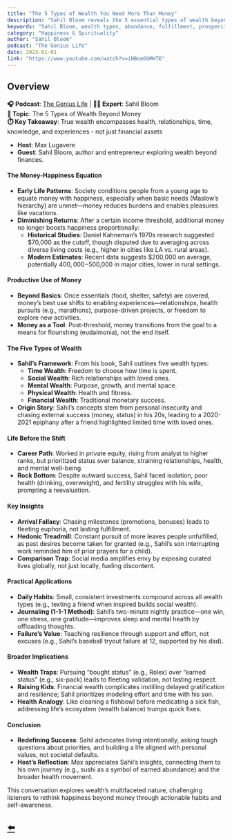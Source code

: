 ```yaml
---
title: "The 5 Types of Wealth You Need More Than Money"
description: "Sahil Bloom reveals the 5 essential types of wealth beyond money that create true abundance and fulfillment in life, exploring holistic approaches to prosperity."
keywords: "Sahil Bloom, wealth types, abundance, fulfillment, prosperity, life wealth, The Genius Life, holistic wealth"
category: "Happiness & Spirituality"
author: "Sahil Bloom"
podcast: "The Genius Life"
date: 2023-01-01
link: "https://www.youtube.com/watch?v=iNBoeOGMHTE"
---
```


## Overview

**🎧 Podcast**: [The Genius Life](https://www.youtube.com/@maxlugavere) | **👨‍💼 Expert**: Sahil Bloom  
**🎯 Topic**: The 5 Types of Wealth Beyond Money  
**⏱️ Key Takeaway**: True wealth encompasses health, relationships, time, knowledge, and experiences - not just financial assets
- **Host**: Max Lugavere
- **Guest**: Sahil Bloom, author and entrepreneur exploring wealth beyond finances.

#### **The Money-Happiness Equation**
- **Early Life Patterns**: Society conditions people from a young age to equate money with happiness, especially when basic needs (Maslow’s hierarchy) are unmet—money reduces burdens and enables pleasures like vacations.
- **Diminishing Returns**: After a certain income threshold, additional money no longer boosts happiness proportionally:
  - **Historical Studies**: Daniel Kahneman’s 1970s research suggested $70,000 as the cutoff, though disputed due to averaging across diverse living costs (e.g., higher in cities like LA vs. rural areas).
  - **Modern Estimates**: Recent data suggests $200,000 on average, potentially $400,000-$500,000 in major cities, lower in rural settings.

#### **Productive Use of Money**
- **Beyond Basics**: Once essentials (food, shelter, safety) are covered, money’s best use shifts to enabling experiences—relationships, health pursuits (e.g., marathons), purpose-driven projects, or freedom to explore new activities.
- **Money as a Tool**: Post-threshold, money transitions from the goal to a means for flourishing (eudaimonia), not the end itself.

#### **The Five Types of Wealth**
- **Sahil’s Framework**: From his book, Sahil outlines five wealth types:
  - **Time Wealth**: Freedom to choose how time is spent.
  - **Social Wealth**: Rich relationships with loved ones.
  - **Mental Wealth**: Purpose, growth, and mental space.
  - **Physical Wealth**: Health and fitness.
  - **Financial Wealth**: Traditional monetary success.
- **Origin Story**: Sahil’s concepts stem from personal insecurity and chasing external success (money, status) in his 20s, leading to a 2020-2021 epiphany after a friend highlighted limited time with loved ones.

#### **Life Before the Shift**
- **Career Path**: Worked in private equity, rising from analyst to higher ranks, but prioritized status over balance, straining relationships, health, and mental well-being.
- **Rock Bottom**: Despite outward success, Sahil faced isolation, poor health (drinking, overweight), and fertility struggles with his wife, prompting a reevaluation.

#### **Key Insights**
- **Arrival Fallacy**: Chasing milestones (promotions, bonuses) leads to fleeting euphoria, not lasting fulfillment.
- **Hedonic Treadmill**: Constant pursuit of more leaves people unfulfilled, as past desires become taken for granted (e.g., Sahil’s son interrupting work reminded him of prior prayers for a child).
- **Comparison Trap**: Social media amplifies envy by exposing curated lives globally, not just locally, fueling discontent.

#### **Practical Applications**
- **Daily Habits**: Small, consistent investments compound across all wealth types (e.g., texting a friend when inspired builds social wealth).
- **Journaling (1-1-1 Method)**: Sahil’s two-minute nightly practice—one win, one stress, one gratitude—improves sleep and mental health by offloading thoughts.
- **Failure’s Value**: Teaching resilience through support and effort, not excuses (e.g., Sahil’s baseball tryout failure at 12, supported by his dad).

#### **Broader Implications**
- **Wealth Traps**: Pursuing “bought status” (e.g., Rolex) over “earned status” (e.g., six-pack) leads to fleeting validation, not lasting respect.
- **Raising Kids**: Financial wealth complicates instilling delayed gratification and resilience; Sahil prioritizes modeling effort and time with his son.
- **Health Analogy**: Like cleaning a fishbowl before medicating a sick fish, addressing life’s ecosystem (wealth balance) trumps quick fixes.

#### **Conclusion**
- **Redefining Success**: Sahil advocates living intentionally, asking tough questions about priorities, and building a life aligned with personal values, not societal defaults.
- **Host’s Reflection**: Max appreciates Sahil’s insights, connecting them to his own journey (e.g., sushi as a symbol of earned abundance) and the broader health movement.

This conversation explores wealth’s multifaceted nature, challenging listeners to rethink happiness beyond money through actionable habits and self-awareness.

## [⬅️](/)